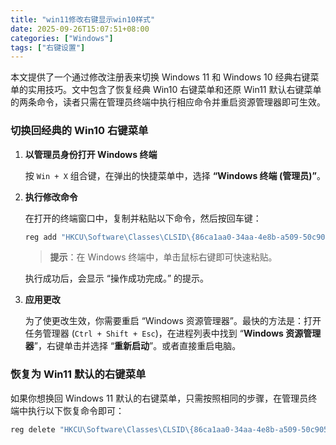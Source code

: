 ```yaml
---
title: "win11修改右键显示win10样式"
date: 2025-09-26T15:07:51+08:00
categories: ["Windows"]
tags: ["右键设置"]
---
```


本文提供了一个通过修改注册表来切换 Windows 11 和 Windows 10 经典右键菜单的实用技巧。文中包含了恢复经典 Win10 右键菜单和还原 Win11 默认右键菜单的两条命令，读者只需在管理员终端中执行相应命令并重启资源管理器即可生效。

### 切换回经典的 Win10 右键菜单

1.  **以管理员身份打开 Windows 终端**
    
    按 `Win + X` 组合键，在弹出的快捷菜单中，选择 **“Windows 终端 (管理员)”**。

2.  **执行修改命令**
    
    在打开的终端窗口中，复制并粘贴以下命令，然后按回车键：
    
    ```powershell
    reg add "HKCU\Software\Classes\CLSID\{86ca1aa0-34aa-4e8b-a509-50c905bae2a2}\InprocServer32" /f /ve
    ```
    
    > **提示**：在 Windows 终端中，单击鼠标右键即可快速粘贴。
    
    执行成功后，会显示 “操作成功完成。” 的提示。

3.  **应用更改**
    
    为了使更改生效，你需要重启 “Windows 资源管理器”。最快的方法是：打开任务管理器 (`Ctrl + Shift + Esc`)，在进程列表中找到 “**Windows 资源管理器**”，右键单击并选择 “**重新启动**”。或者直接重启电脑。

### 恢复为 Win11 默认的右键菜单

如果你想换回 Windows 11 默认的右键菜单，只需按照相同的步骤，在管理员终端中执行以下恢复命令即可：

```powershell
reg delete "HKCU\Software\Classes\CLSID\{86ca1aa0-34aa-4e8b-a509-50c905bae2a2}" /f

